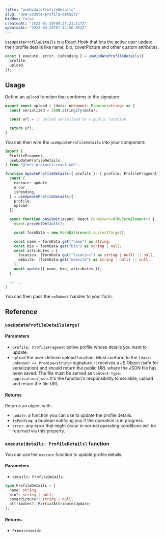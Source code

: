 ```yaml
---
title: "useUpdateProfileDetails"
slug: "use-update-profile-details"
hidden: false
createdAt: "2023-01-30T09:37:21.117Z"
updatedAt: "2023-03-20T07:12:56.052Z"
---
```


`useUpdateProfileDetails` is a React Hook that lets the active user update their profile details like name, bio, coverPicture and other custom attributes.

```typescript TypeScript
const { execute, error, isPending } = useUpdateProfileDetails({
  profile,
  upload,
});
```

## Usage

Define an `upload` function that conforms to the signature:

```typescript upload.ts
export const upload = (data: unknown): Promise<string> => {
  const serialized = JSON.stringify(data);

  const url = // upload serialized to a public location

  return url;
}
```

You can then wire the `useUpdateProfileDetails` into your component:

```typescript TypeScript
import {
  ProfileFragment,
  useUpdateProfileDetails,
} from "@lens-protocol/react-web";

function UpdateProfileDetails({ profile }: { profile: ProfileFragment }) {
  const {
    execute: update,
    error,
    isPending,
  } = useUpdateProfileDetails({
    profile,
    upload,
  });

  async function onSubmit(event: React.FormEvent<HTMLFormElement>) {
    event.preventDefault();

    const formData = new FormData(event.currentTarget);

    const name = formData.get("name") as string;
    const bio = formData.get("bio") as string | null;
    const attributes = {
      location: (formData.get("location") as string | null) || null,
      website: (formData.get("website") as string | null) || null,
    };
    await update({ name, bio, attributes });
  }

  // ...
}
```

You can then pass the `onSubmit` handler to your form.

## Reference

### `useUpdateProfileDetails(args)`

#### Parameters

- `profile: ProfileFragment` active profile whose details you want to update.
- `upload` the user-defined upload function. Must conform to the `(data: unknown) => Promise<string>` signature. It receives a JS Object (safe for serialization) and should return the public URL where the JSON file has been saved. The file must be served as `Content-Type: application/json`. It's the function's responsibility to serialize, upload and return the file URL.

#### Returns

Returns an object with:

- `update`: a function you can use to update the profile details.
- `isPending`: a boolean notifying you if the operation is in progress.
- `error`: any error that might occur in normal operating conditions will be returned via this property.

### `execute(details: ProfileDetails)` function

You can use the `execute` function to update profile details.

#### Parameters

- `details: ProfileDetails`

```typescript
type ProfileDetails = {
  name: string;
  bio?: string | null;
  coverPicture?: string | null;
  attributes?: PartialAttributesUpdate;
};
```

#### Returns

- `Promise<void>`
